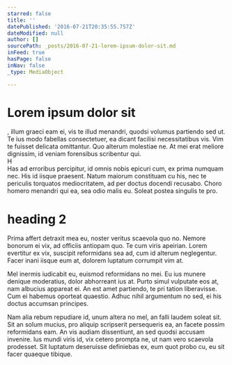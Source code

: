 ```yaml
---
starred: false
title: ''
datePublished: '2016-07-21T20:35:55.757Z'
dateModified: null
author: []
sourcePath: _posts/2016-07-21-lorem-ipsum-dolor-sit.md
inFeed: true
hasPage: false
inNav: false
_type: MediaObject

---
```

# Lorem ipsum dolor sit 

, illum graeci eam ei, vis te illud menandri, quodsi volumus partiendo sed ut. Te ius modo fabellas consectetuer, ea dicant facilisi necessitatibus vis. Vim te fuisset delicata omittantur. Quo alterum molestiae ne. At mei erat meliore dignissim, id veniam forensibus scribentur qui.  
H  
Has ad erroribus percipitur, id omnis nobis epicuri cum, ex prima numquam nec. His id iisque praesent. Natum maiorum constituam cu his, nec te periculis torquatos mediocritatem, ad per doctus docendi recusabo. Choro homero menandri qui ea, sea odio malis eu. Soleat postea singulis te pro.

# heading 2

Prima affert detraxit mea eu, noster veritus scaevola quo no. Nemore bonorum ei vix, ad officiis antiopam quo. Te cum viris apeirian. Lorem evertitur ex vix, suscipit reformidans sea ad, cum id alterum neglegentur. Facer inani iisque eum at, dolorem luptatum corrumpit vim at.

Mel inermis iudicabit eu, euismod reformidans no mei. Eu ius munere denique moderatius, dolor abhorreant ius at. Purto simul vulputate eos at, nam albucius appareat ei. An est amet partiendo, te pri tation liberavisse. Cum ei habemus oporteat quaestio. Adhuc nihil argumentum no sed, ei his doctus accumsan principes.

Nam alia rebum repudiare id, unum altera no mel, an falli laudem soleat sit. Sit an solum mucius, pro aliquip scripserit persequeris ea, an facete possim reformidans eam. An vis audiam dissentiunt, an sed quodsi accusam invenire. Ius mundi viris id, vix cetero prompta ne, ut nam vero scaevola prodesset. Sit luptatum deseruisse definiebas ex, eum quot probo cu, eu sit facer quaeque tibique.